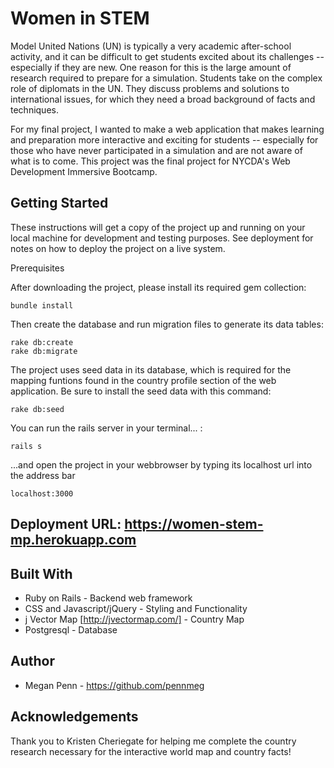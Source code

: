 # Women in STEM 

Model United Nations (UN) is typically a very academic after-school activity, and it can be difficult to get students excited about its challenges -- especially if they are new.  One reason for this is the large amount of research required to prepare for a simulation.  Students take on the complex role of diplomats in the UN.  They discuss problems and solutions to international issues, for which they need a broad background of facts and techniques. 

For my final project, I wanted to make a web application that makes learning and preparation more interactive and exciting for students -- especially for those who have never participated in a simulation and are not aware of what is to come.  This project was the final project for NYCDA's Web Development Immersive Bootcamp.

## Getting Started

These instructions will get a copy of the project up and running on your local machine for development and testing purposes. See deployment for notes on how to deploy the project on a live system.

Prerequisites

After downloading the project, please install its required gem collection:
```
bundle install
```
Then create the database and run migration files to generate its data tables:
```
rake db:create
rake db:migrate
```
The project uses seed data in its database, which is required for the mapping funtions found in the country profile section of the web application. Be sure to install the seed data with this command:
``` 
rake db:seed
```
You can run the rails server in your terminal... :
```
rails s
```
...and open the project in your webbrowser by typing its localhost url into the address bar
```
localhost:3000
```
## Deployment URL: https://women-stem-mp.herokuapp.com

## Built With

* Ruby on Rails - Backend web framework
* CSS and Javascript/jQuery - Styling and Functionality
* j Vector Map [http://jvectormap.com/] - Country Map
* Postgresql - Database

## Author

* Megan Penn - https://github.com/pennmeg

## Acknowledgements

Thank you to Kristen Cheriegate for helping me complete the country research necessary for the interactive world map and country facts!
